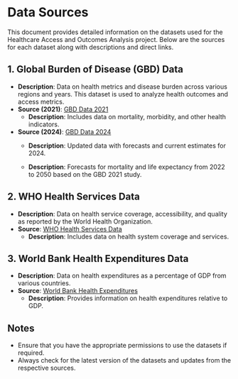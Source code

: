 # Data Sources

This document provides detailed information on the datasets used for the Healthcare Access and Outcomes Analysis project. Below are the sources for each dataset along with descriptions and direct links.

## 1. Global Burden of Disease (GBD) Data

- **Description**: Data on health metrics and disease burden across various regions and years. This dataset is used to analyze health outcomes and access metrics.
- **Source (2021)**: [GBD Data 2021](https://vizhub.healthdata.org/gbd-results/)
  - **Description**: Includes data on mortality, morbidity, and other health indicators.
- **Source (2024)**: [GBD Data 2024](https://www.healthdata.org/gbd)
  - **Description**: Updated data with forecasts and current estimates for 2024.

  - **Description**: Forecasts for mortality and life expectancy from 2022 to 2050 based on the GBD 2021 study.

## 2. WHO Health Services Data

- **Description**: Data on health service coverage, accessibility, and quality as reported by the World Health Organization.
- **Source**: [WHO Health Services Data](https://www.who.int/data/health-systems)
  - **Description**: Includes data on health system coverage and services.

## 3. World Bank Health Expenditures Data

- **Description**: Data on health expenditures as a percentage of GDP from various countries.
- **Source**: [World Bank Health Expenditures](https://data.worldbank.org/indicator/SH.XPD.CHEX.GD.ZS)
  - **Description**: Provides information on health expenditures relative to GDP.

## Notes

- Ensure that you have the appropriate permissions to use the datasets if required.
- Always check for the latest version of the datasets and updates from the respective sources.
